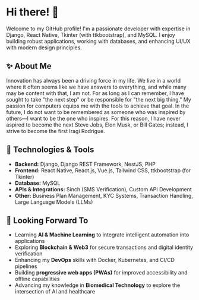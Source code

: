 # Hi there! 👋

Welcome to my GitHub profile! I'm a passionate developer with expertise in Django, React Native, Tkinter (with ttkbootstrap), and MySQL. I enjoy building robust applications, working with databases, and enhancing UI/UX with modern design principles.

## ✨ About Me

Innovation has always been a driving force in my life. We live in a world where it often seems like we have answers to everything, and while many may be content with that, I am not. For as long as I can remember, I have sought to take "the next step" or be responsible for "the next big thing." My passion for computers equips me with the tools to achieve that goal. In the future, I do not want to be remembered as someone who was inspired by others—I want to be the one who inspires. For this reason, I have never aspired to become the next Steve Jobs, Elon Musk, or Bill Gates; instead, I strive to become the first Iragi Rodrigue.

## 🚀 Technologies & Tools

- **Backend:** Django, Django REST Framework, NestJS, PHP
- **Frontend:** React Native, React.js, Vue.js, Tailwind CSS, ttkbootstrap (for Tkinter)
- **Database:** MySQL
- **APIs & Integrations:** Sinch (SMS Verification), Custom API Development
- **Other:** Business Plan Management, KYC Systems, Transaction Handling, Large Language Models (LLMs)


## 🌟 Looking Forward To

- Learning **AI & Machine Learning** to integrate intelligent automation into applications
- Exploring **Blockchain & Web3** for secure transactions and digital identity verification
- Enhancing my **DevOps** skills with Docker, Kubernetes, and CI/CD pipelines
- Building **progressive web apps (PWAs)** for improved accessibility and offline capabilities
- Advancing my knowledge in **Biomedical Technology** to explore the intersection of AI and healthcare



